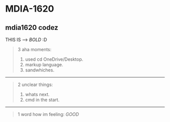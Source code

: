 # MDIA-1620
mdia1620 codez
-----------------
THIS IS --> *BOLD* :D
>3 aha moments:
>1. used cd OneDrive/Desktop.
>2. markup language.
>3. sandwhiches.
---------
>2 unclear things:
>1. whats next.
>2. cmd in the start.
---------
>1 word how im feeling:
> *GOOD*
